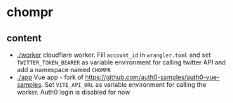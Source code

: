 # chompr

## content

- <a href="./worker">./worker</a> cloudflare worker. Fill `account_id` in `wrangler.toml` and set `TWITTER_TOKEN_BEARER` as variable environment for calling twitter API and add a namespace named `CHOMPR`
- <a href="./app">./app</a> Vue app - fork of https://github.com/auth0-samples/auth0-vue-samples. Set `VITE_API_URL` as variable environment for calling the worker. Auth0 login is disabled for now
